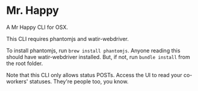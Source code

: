 Mr. Happy
=======

A Mr Happy CLI for OSX.

This CLI requires phantomjs and watir-webdriver.

To install phantomjs, run `brew install phantomjs`. Anyone reading this should have watir-webdriver installed. But, if not, run `bundle install` from the root folder.

Note that this CLI only allows status POSTs. Access the UI to read your co-workers' statuses. They're people too, you know.
